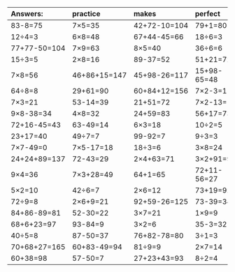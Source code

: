 | Answers: | practice | makes | perfect | ! |
| :--- | :--- | :--- | :--- | :--- |
| 83-8=75 | 7×5=35 | 42+72-10=104 | 79+1=80 | 6×7=42 | 
| 12÷4=3 | 6×8=48 | 67+44-45=66 | 18÷6=3 | 54÷6=9 | 
| 77+77-50=104 | 7×9=63 | 8×5=40 | 36÷6=6 | 15÷5=3 | 
| 15÷3=5 | 2×8=16 | 89-37=52 | 51+21=72 | 22+65=87 | 
| 7×8=56 | 46+86+15=147 | 45+98-26=117 | 15+98-65=48 | 6×6=36 | 
| 64÷8=8 | 29+61=90 | 60+84+12=156 | 7×2-3=11 | 4×7=28 | 
| 7×3=21 | 53-14=39 | 21+51=72 | 7×2-13=1 | 9×6=54 | 
| 9×8-38=34 | 4×8=32 | 24+59=83 | 56+17=73 | 73-31=42 | 
| 72+16-45=43 | 63-49=14 | 6×3=18 | 10÷2=5 | 30-10=20 | 
| 23+17=40 | 49÷7=7 | 99-92=7 | 9÷3=3 | 27÷3=9 | 
| 7×7-49=0 | 7×5-17=18 | 18÷3=6 | 3×8=24 | 7×7=49 | 
| 24+24+89=137 | 72-43=29 | 2×4+63=71 | 3×2+91=97 | 7×4=28 | 
| 9×4=36 | 7×3+28=49 | 64+1=65 | 72+11-56=27 | 86+84-90=80 | 
| 5×2=10 | 42÷6=7 | 2×6=12 | 73+19=92 | 14÷2=7 | 
| 72÷9=8 | 2×6+9=21 | 92+59-26=125 | 73-39=34 | 12+75=87 | 
| 84+86-89=81 | 52-30=22 | 3×7=21 | 1×9=9 | 29-3=26 | 
| 68+6+23=97 | 93-84=9 | 3×2=6 | 35-3=32 | 7×2-3=11 | 
| 40÷5=8 | 87-50=37 | 76+82-78=80 | 3÷1=3 | 97-81=16 | 
| 70+68+27=165 | 60+83-49=94 | 81÷9=9 | 2×7=14 | 3×3-7=2 | 
| 60+38=98 | 57-50=7 | 27+23+43=93 | 8÷2=4 | 9×2=18 | 
